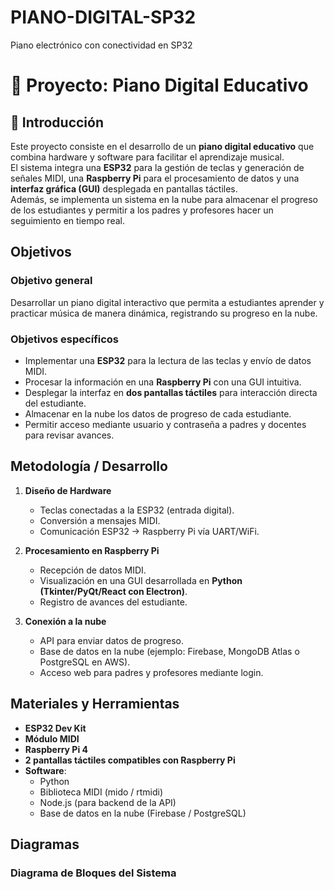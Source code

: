 # PIANO-DIGITAL-SP32
Piano electrónico con conectividad en SP32
# 🎹 Proyecto: Piano Digital Educativo

## 📖 Introducción
Este proyecto consiste en el desarrollo de un **piano digital educativo** que combina hardware y software para facilitar el aprendizaje musical.  
El sistema integra una **ESP32** para la gestión de teclas y generación de señales MIDI, una **Raspberry Pi** para el procesamiento de datos y una **interfaz gráfica (GUI)** desplegada en pantallas táctiles.  
Además, se implementa un sistema en la nube para almacenar el progreso de los estudiantes y permitir a los padres y profesores hacer un seguimiento en tiempo real.

## Objetivos

### Objetivo general
Desarrollar un piano digital interactivo que permita a estudiantes aprender y practicar música de manera dinámica, registrando su progreso en la nube.  

### Objetivos específicos
- Implementar una **ESP32** para la lectura de las teclas y envío de datos MIDI.  
- Procesar la información en una **Raspberry Pi** con una GUI intuitiva.  
- Desplegar la interfaz en **dos pantallas táctiles** para interacción directa del estudiante.  
- Almacenar en la nube los datos de progreso de cada estudiante.  
- Permitir acceso mediante usuario y contraseña a padres y docentes para revisar avances.  

## Metodología / Desarrollo
1. **Diseño de Hardware**  
   - Teclas conectadas a la ESP32 (entrada digital).  
   - Conversión a mensajes MIDI.  
   - Comunicación ESP32 → Raspberry Pi vía UART/WiFi.  

2. **Procesamiento en Raspberry Pi**  
   - Recepción de datos MIDI.  
   - Visualización en una GUI desarrollada en **Python (Tkinter/PyQt/React con Electron)**.  
   - Registro de avances del estudiante.  

3. **Conexión a la nube**  
   - API para enviar datos de progreso.  
   - Base de datos en la nube (ejemplo: Firebase, MongoDB Atlas o PostgreSQL en AWS).  
   - Acceso web para padres y profesores mediante login.  

## Materiales y Herramientas
- **ESP32 Dev Kit**  
- **Módulo MIDI**  
- **Raspberry Pi 4**  
- **2 pantallas táctiles compatibles con Raspberry Pi**  
- **Software**:  
  - Python  
  - Biblioteca MIDI (mido / rtmidi)  
  - Node.js (para backend de la API)  
  - Base de datos en la nube (Firebase / PostgreSQL)  

## Diagramas
### Diagrama de Bloques del Sistema
